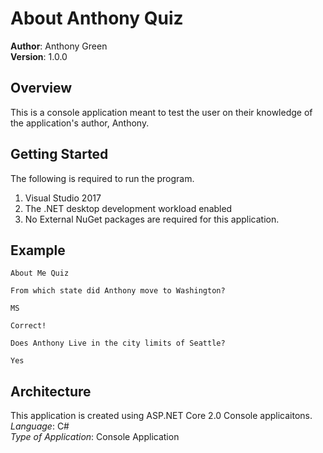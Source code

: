 # About Anthony Quiz

**Author**: Anthony Green <br />
**Version**: 1.0.0

## Overview
This is a console application meant to test the user on their knowledge of the application's author, Anthony. 

## Getting Started
The following is required to run the program.
1. Visual Studio 2017 
2. The .NET desktop development workload enabled
3. No External NuGet packages are required for this application. 

## Example
```
About Me Quiz

From which state did Anthony move to Washington?

MS

Correct!

Does Anthony Live in the city limits of Seattle?

Yes

```

## Architecture
This application is created using ASP.NET Core 2.0 Console applicaitons. <br />
*Language*: C# <br />
*Type of Application*: Console Application <br />